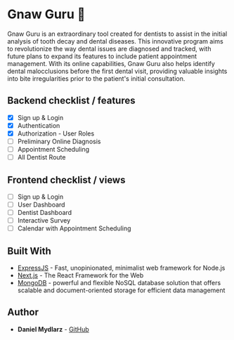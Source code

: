 # Gnaw Guru 🦷

Gnaw Guru is an extraordinary tool created for dentists to assist in the initial analysis of tooth decay and dental diseases. This innovative program aims to revolutionize the way dental issues are diagnosed and tracked, with future plans to expand its features to include patient appointment management. With its online capabilities, Gnaw Guru also helps identify dental malocclusions before the first dental visit, providing valuable insights into bite irregularities prior to the patient's initial consultation.

 ## Backend checklist / features
- [x]  Sign up & Login
- [x]  Authentication
- [x]  Authorization - User Roles
- [ ]  Preliminary Online Diagnosis
- [ ]  Appointment Scheduling
- [ ]  All Dentist Route
 ## Frontend checklist / views
- [ ]  Sign up & Login
- [ ]  User Dashboard
- [ ]  Dentist Dashboard
- [ ]  Interactive Survey
- [ ]  Calendar with Appointment Scheduling

## Built With
* [ExpressJS](https://expressjs.com/) - Fast, unopinionated, minimalist web framework for Node.js
* [Next.js](https://nextjs.org/) - The React Framework for the Web
* [MongoDB](https://www.mongodb.com/) - powerful and flexible NoSQL database solution that offers scalable and document-oriented storage for efficient data management

## Author

* **Daniel Mydlarz**  - [GitHub](https://github.com/szildaniel)
